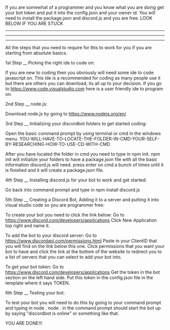 If you are somewhat of a programmer and you know what you are doing get your bot token and put it into the config.json and your owner id. 
You will need to install the package.json and discord.js and you are free. 
LOOK BELOW IF YOU ARE STUCK

--------------------------------------------------------------------------------
--------------------------------------------------------------------------------
--------------------------------------------------------------------------------

All the steps that you need to require for this to work for you if you are starting from absolute basics.

1st Step __ Picking the right ide to code on: 

If you are new to coding then you obviously will need some ide to code javascript on.
This ide is a recommended for coding as many people use it but there are others you can download, its all up to your decision.
If you go to https://www.code.visualstudio.com here is a user friendly ide to program on.

2nd Step __ node.js:

Download node.js by going to https://www.nodejs.org/en/

3rd Step __ Initializing your discordbot folders to get started coding:

Open the basic command prompt by using terminal or cmd in the windows menu.
YOU-WILL-HAVE-TO-LOCATE-THE-FOLDER-IN-CMD-YOUR-SELF-BY-RESEARCHING-HOW-TO-USE-CD-WITH-CMD

After you have located the folder in cmd you need to type in npm init.
npm init will initialize your folders to have a package.json file with all the basic information discord.js will need.
press enter on cmd a bunch of times until it is finished and it will create a package.json file.

4th Step __ Installing discord.js for your bot to work and get started:

Go back into command prompt and type in npm install discord.js

5th Step __ Creating a Discord Bot, Adding it to a server and putting it into visual studio code so you are programmer free:

To create your bot you need to click the link below:
Go to https://www.discord.com/developers/applications 
Click New Application top right and name it.

To add the bot to your discord server: 
Go to https://www.discordapi.com/permissions.html
Paste in your ClientID that you will find on the link below this one.
Click permissions that you want your bot to have and click the link at the bottom of the website to redirect you to a list of servers that you can select to add your bot into.

To get your bot token:
Go to https://www.discord.com/developers/applications 
Get the token in the bot section on the left hand side.
Put this token in the config.json file in the template where it says TOKEN.

6th Step __ Testing your bot:

To test your bot you will need to do this by going to your command prompt and typing in node .
node . in the command prompt should start the bot up by saying "discordbot is online" or something like that.

YOU ARE DONE!!!
